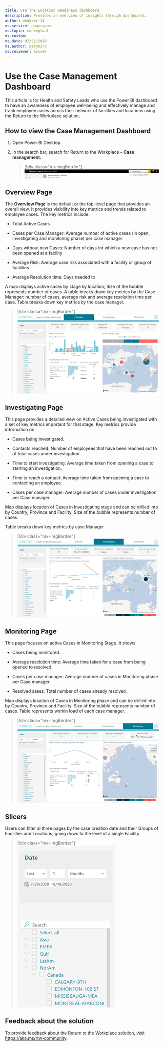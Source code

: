 ```yaml
---
title: Use the Location Readiness dashboard
description: Provides an overview of insights through dashboards.
author: wbakker-11
ms.service: powerapps
ms.topic: conceptual
ms.custom: 
ms.date: 07/21/2020
ms.author: garybird
ms.reviewer: kvivek
---
```


# Use the Case Management Dashboard

This article is for Health and Safety Leads who use the Power BI dashboard to have an awareness of employee well-being and effectively manage and track employee cases across their network of facilities and locations using the Return to the Workplace solution.


##  How to view the Case Management Dashboard

1. Open Power BI Desktop.

2. In the search bar, search for Return to the Workplace – **Case management.**

    > [!div class="mx-imgBorder"]
    > ![Search for dashboard](media/pbi-dash-command-bar2.png "Search for dashboard")


## Overview Page

The **Overview Page** is the default or the top-level page that provides an overall view. It provides visibility into key metrics and trends related to employee cases. The key metrics include: 

- Total Active Cases 

- Cases per Case Manager: Average number of active cases (in open, investigating and monitoring phase) per case manager

- Days without new Cases: Number of days for which a new case has not been opened at a facility 

- Average Risk: Average case risk associated with a facility or group of facilities

- Average Resolution time: Days needed to 

A map displays active cases by stage by location; Size of the bubble represents number of cases. A table breaks down key metrics by the Case Manager: number of cases, average risk and average resolution time per case.
Table breaks down key metrics by the case manager.


> [!div class="mx-imgBorder"]
> ![System at a Glance](media/pbi-dash-system-at-a-glance3.png "System at a Glance")


## Investigating Page

This page provides a detailed view on Active Cases being Investigated with a set of key metrics important for that stage. Key metrics provide information on

- Cases being investigated.

- Contacts reached: Number of employees that have been reached out to of total cases under investigation.

- Time to start investigating: Average time taken from opening a case to starting an investigation.

- Time to reach a contact: Average time taken from opening a case to contacting an employee.

-  Cases per case manager: Average number of cases under investigation per Case manager.

Map displays location of Cases in Investigating stage and can be drilled into by Country, Province and Facility. Size of the bubble represents number of cases. 

Table breaks down key metrics by case Manager.

> [!div class="mx-imgBorder"]
> ![System at a Glance cases](media/pbi-dash-report-covidcases2.png "System at a Glance cases")


## Monitoring Page 

This page focuses on active Cases in Monitoring Stage. It shows:

- Cases being monitored.

- Average resolution time: Average time taken for a case from being opened to resolved.

- Cases per case manager: Average number of cases in Monitoring phase per Case manager.

- Resolved sases: Total number of cases already resolved.

Map displays location of Cases in Monitoring phase and can be drilled into by Country, Province and Facility. Size of the bubble represents number of cases. Table represents workin load of each case manager.

> [!div class="mx-imgBorder"]
> ![System at a Glance fatal COVID cases](media/pbi-dash-report-fatalcovidcases2.png "System at a Glance fatal COVID cases")


## Slicers

Users can filter al three pages by the case creation date and their Groups of Facilities and Locations, going down to the level of a single Facility.

> [!div class="mx-imgBorder"]
> ![System at a Glance reproductive number](media/pbi-dash-report-reproductivenumber2.png "System at a Glance reproductive number")


## Feedback about the solution

To provide feedback about the Return to the Workplace solution, visit <https://aka.ms/rtw-community>.
